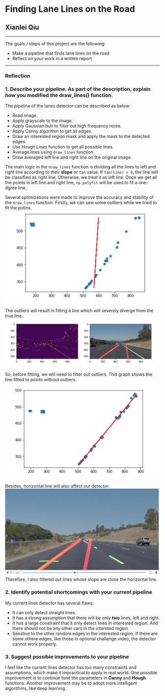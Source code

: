 # **Finding Lane Lines on the Road** 

## Xianlei Qiu

---

The goals / steps of this project are the following:

* Make a pipeline that finds lane lines on the road
* Reflect on your work in a written report


[//]: # (Image References)

[fitted_line_after_filter_outlier]: ./report_img/fitted_line_after_filter_outlier.jpg
[fitted_line_before_filter_outlier]: ./report_img/fitted_line_before_filter_outlier.jpg
[img_before_filter_horizatal_line]: ./report_img/img_before_filter_horizatal_line.jpg
[img_before_filter_outlier]: ./report_img/img_before_filter_outlier.jpg


---

### Reflection

### 1. Describe your pipeline. As part of the description, explain how you modified the draw_lines() function.

The pipeline of the lanes detector can be described as below:


* Read image.
* Apply grayscale to the image.
* Apply Gaussian bulr to filter out high frequency noise.
* Apply Canny algorithm to get all edges.
* Draw an interested region mask and apply the mask to the detected edges.
* Use Hough Lines function to get all possible lines.
* Average lines using `draw_lines` function.
* Draw averaged left line and right line on the original image. 

The main logic in the `draw_lines` function is dividing all the lines to left and right line 
according to their **slope** or `tan` value. If `tan(line) > 0`, the line will be 
classified as right line. Otherwise, we treat it as left line. Once we get all the points in
left line and right line, `np.polyfit` will be used to fit a one-dgree line. 

Several optimizations were made to improve the accuracy and stability of the `draw_lines` function.
Firstly, we can saw some outliers while we tried to fit the potins.
![fitted_line_before_filter_outlier][fitted_line_before_filter_outlier]

The outliers will result in fitting a line which will severely diverge from the true line.
![img_before_filter_outlier][img_before_filter_outlier]

So, before fitting, we will need to filter out outliers. This graph shows the line fitted to points without outliers.
![fitted_line_after_filter_outlier][fitted_line_after_filter_outlier]


Besides, horizontal line will also affect our detector. 
![img_before_filter_horizatal_line][img_before_filter_horizatal_line]
Therefore, I also filtered out lines whose slope are close the horizontal line. 


### 2. Identify potential shortcomings with your current pipeline

My current lines detector has several flaws: 

* It can only detect straight lines.
* It has a strong assumption that there will be only **two** lines, left and right.
* It has a large constraint that it only detect lines in interested region. And there should not be any other cars in the intereted region.
* Senstive to the other random edges in the interested region. If there are some othere edges, like those in optional challenge video, the detector cannot work properly.

### 3. Suggest possible improvements to your pipeline

I feel like the current lines detector has too many constraints and assumptions, which make it impractical to apply in real world. One possible improvement is to continue tune the parameters in **Canny** and **Hough** functions. Another improvement may be to adopt more intelligent algorithms, like deep learning.

